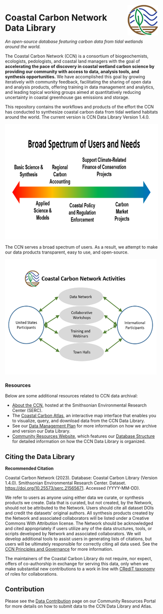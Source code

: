 <p> <img src="https://github.com/Smithsonian/CCN-Data-Library/blob/main/docs/images/CCRCN icon.png?raw=true" alt="user spectrum" width=100 height=100 style="float:right;"> </img></p>

# Coastal Carbon Network Data Library
_An open-source database featuring carbon data from tidal wetlands around the world._

The Coastal Carbon Network (CCN) is a consortium of biogeochemists, ecologists, pedologists, and coastal land managers with the goal of **accelerating the pace of discovery in coastal wetland carbon science by providing our community with access to data, analysis tools, and synthesis opportunities.** We have accomplished this goal by growing iteratively with community feedback, facilitating the sharing of open data and analysis products, offering training in data management and analytics, and leading topical working groups aimed at quantitatively reducing uncertainty in coastal greenhouse gas emissions and storage.

This repository contains the workflows and products of the effort the CCN has conducted to synthesize coastal carbon data from tidal wetland habitats around the world. The current version is CCN Data Library Version 1.4.0.

<img src="https://github.com/Smithsonian/CCN-Data-Library/blob/main/docs/images/spectrum_of_users.PNG?raw=true" alt="user spectrum" width=700 height=380>

The CCN serves a broad spectrum of users. As a result, we attempt to make our data products transparent, easy to use, and open-source.

<img src="https://github.com/Smithsonian/CCN-Data-Library/blob/main/docs/images/CCRCN_network_activities.PNG?raw=true" alt="user spectrum" width=500 height=380>

### Resources

Below are some additional resources related to CCN data archival:
- [About the CCN](https://serc.si.edu/coastalcarbon), hosted at the Smithsonian Environmental Research Center (SERC).
- The [Coastal Carbon Atlas](https://shiny.si.edu/coastal_carbon_atlas/), an interactive map interface that enables you to visualize, query, and download data from the CCN Data Library.
- See our [Data Management Plan](https://serc.si.edu/coastalcarbon/data-management-plan) for more information on how we archive and version our Data Library.
- [Community Resources Website](https://smithsonian.github.io/CCN-Community-Resources/), which features our [Database Structure](https://smithsonian.github.io/CCN-Community-Resources/soil_carbon_guidance.html) for detailed information on how the CCN Data Library is organized.

## Citing the Data Library

**Recommended Citation**

Coastal Carbon Network (2023). Database: Coastal Carbon Library (Version 1.4.0). Smithsonian Environmental Research Center. Dataset. https://doi.org/10.25573/serc.21565671. Accessed (YYYY-MM-DD).

We refer to users as anyone using either data we curate, or synthesis products we create. Data that is curated, but not created, by the Network, should not be attributed to the Network. Users should cite all dataset DOIs and credit the datasets’ original authors. All synthesis products created by the Network and associated collaborators will be listed under a Creative Commons With Attribution license. The Network should be acknowledged and cited appropriately if users utilize any of the data structures, tools, or scripts developed by Network and associated collaborators. We will develop additional tools to assist users in generating lists of citations, but users will be ultimately responsible for correctly citing all data used. See the [CCN Principles and Governance](https://serc.si.edu/coastalcarbon/principles-and-governance) for more information.

The maintainers of the Coastal Carbon Library do not require, nor expect, offers of co-authorship in exchange for serving this data, only when we make substantial new contributions to a work in line with [CRediT taxonomy](https://credit.niso.org/) of roles for collaborations.

## Contribution

Please see the [Data Contribution](https://smithsonian.github.io/CCN-Community-Resources/contributing.html) page on our Community Resources Portal for more details on how to submit data to the CCN Data Library and Atlas.
